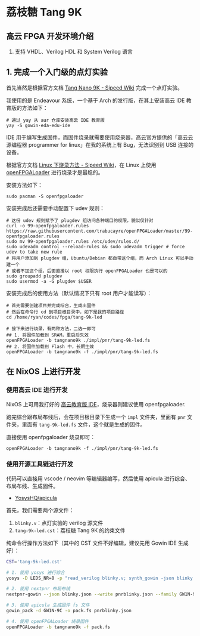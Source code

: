 # 荔枝糖 Tang 9K

## 高云 FPGA 开发环境介绍

1. 支持 VHDL、Verilog HDL 和 System Verilog 语言

##  1. 完成一个入门级的点灯实验

首先当然是根据官方文档 [Tang Nano 9K - Sipeed Wiki](https://wiki.sipeed.com/hardware/zh/tang/Tang-Nano-9K/Nano-9K.html) 完成一个点灯实验。

我使用的是 Endeavour 系统，一个基于 Arch 的发行版，在其上安装高云 IDE 教育版的方法如下：

```shell
# 通过 yay 从 aur 仓库安装高云 IDE 教育版
yay -S gowin-eda-edu-ide
```

IDE 用于编写生成固件，而固件烧录就需要使用烧录器，高云官方提供的「高云云源编程器 programmer for linux」在我的系统上有 Bug，无法识别到 USB 连接的设备。

根据官方文档 [Linux 下烧录方法 - Sipeed Wiki](https://wiki.sipeed.com/hardware/zh/tang/Tang-Nano-Doc/get_started/flash_in_linux.html)，在 Linux 上使用 [openFPGALoader](https://github.com/trabucayre/openFPGALoader) 进行烧录才是最稳的。

安装方法如下：

```shell
sudo pacman -S openfpgaloader
```

安装完成后还需要手动配置下 udev 规则：

```shell
# 这份 udev 规则赋予了 plugdev 组访问各种端口的权限，貌似仅针对
curl -o 99-openfpgaloader.rules https://raw.githubusercontent.com/trabucayre/openFPGALoader/master/99-openfpgaloader.rules
sudo mv 99-openfpgaloader.rules /etc/udev/rules.d/
sudo udevadm control --reload-rules && sudo udevadm trigger # force udev to take new rule
# 将用户添加到 plugdev 组，Ubuntu/Debian 都自带这个组，而 Arch Linux 可以手动建一个
# 或者不加这个组，后面直接以 root 权限执行 openFPGALoader 也是可以的
sudo groupadd plugdev
sudo usermod -a -G plugdev $USER
```

安装完成后的使用方法（默认情况下只有 root 用户才能读写）：

```shell
# 首先需要创建项目并完成综合，生成出固件
# 然后在命令行 cd 到项目根目录中，如下是我的项目路径
cd /home/ryan/codes/fpga/tang-9k-led

# 接下来进行烧录，有两种方法，二选一即可
## 1. 将固件加载到 SRAM，重启后失效
openFPGALoader -b tangnano9k ./impl/pnr/tang-9k-led.fs
## 2. 将固件加载到 Flash 中，长期生效
openFPGALoader -b tangnano9k -f ./impl/pnr/tang-9k-led.fs
```

## 在 NixOS 上进行开发

### 使用高云 IDE 进行开发

NixOS 上可用我打好的 [高云教育版 IDE](https://github.com/ryan4yin/nur-packages/tree/main/pkgs/gowin-eda-edu-ide)，烧录器则建议使用 openfpgaloader.

跑完综合跟布局布线后，会在项目根目录下生成一个 `impl` 文件夹，里面有 `pnr` 文件夹，里面有 `tang-9k-led.fs` 文件，这个就是生成的固件。

直接使用 openfpgaloader 烧录即可：

```shell
openFPGALoader -b tangnano9k -f ./impl/pnr/tang-9k-led.fs
```

### 使用开源工具链进行开发

代码可以直接用 vscode / neovim 等编辑器编写，然后使用 apicula 进行综合、布局布线、生成固件。

- [YosysHQ/apicula](https://github.com/YosysHQ/apicula)


首先，我们需要两个源文件：

1. `blinky.v`：点灯实验的 verilog 源文件
2. `tang-9k-led.cst`：荔枝糖 Tang 9K 的约束文件

纯命令行操作方法如下（其中的 CST 文件不好编辑，建议先用 Gowin IDE 生成好）：

```bash
CST='tang-9k-led.cst'

# 1. 使用 yosys 进行综合
yosys -D LEDS_NR=8 -p "read_verilog blinky.v; synth_gowin -json blinky.json"

# 2. 使用 nextpnr 布局布线
nextpnr-gowin --json blinky.json --write pnrblinky.json --family GW1N-9C --device 'GW1NR-LV9QN88PC6/I5' --cst $CST

# 3. 使用 apicula 生成固件 fs 文件
gowin_pack -d GW1N-9C -o pack.fs pnrblinky.json

# 4. 使用 openFPGALoader 烧录固件
openFPGALoader -b tangnano9k -f pack.fs
```


